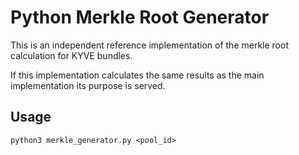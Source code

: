 # Python Merkle Root Generator

This is an independent reference implementation of the merkle root
calculation for KYVE bundles. 

If this implementation calculates the same results as the main implementation
its purpose is served. 


## Usage

```shell
python3 merkle_generator.py <pool_id>
```